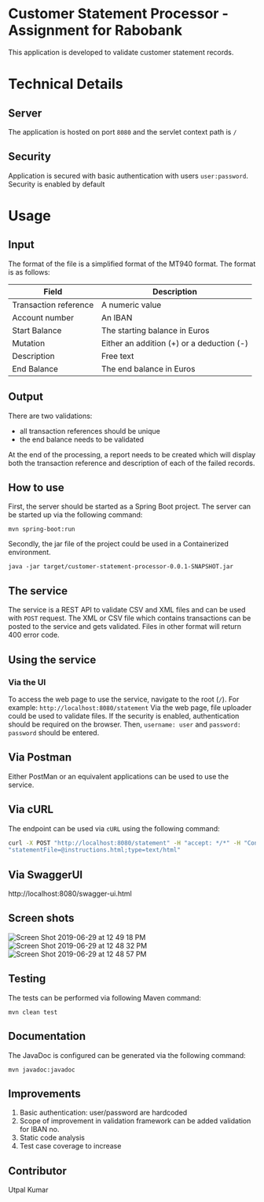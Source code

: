 # Customer Statement Processor - Assignment for Rabobank

This application is developed to validate customer statement records.

# Technical Details

## Server
The application is hosted on port `8080` and the servlet context path is `/`

## Security
Application is secured with basic authentication with users `user:password`.
Security is enabled by default

# Usage

## Input
The format of the file is a simplified format of the MT940 format. The format is as follows:

| Field | Description |
| ---- | ---- |
| Transaction reference | A numeric value |
| Account number | An IBAN  |
| Start Balance | The starting balance in Euros  |
| Mutation | Either an addition (+) or a deduction (-) |
| Description | Free text  |
| End Balance | The end balance in Euros |

## Output
There are two validations:
* all transaction references should be unique
* the end balance needs to be validated

At the end of the processing, a report needs to be created which will display both the transaction reference and description of each of the failed records.

## How to use
First, the server should be started as a Spring Boot project. The server can be started up via the following command:

`mvn spring-boot:run`

Secondly, the jar file of the project could be used in a Containerized environment.

`java -jar target/customer-statement-processor-0.0.1-SNAPSHOT.jar`

## The service
The service is a REST API to validate CSV and XML files and can be used with `POST` request.
The XML or CSV file which contains transactions can be posted to the service and gets validated. Files in other format will return 400 error code.

## Using the service

### Via the UI
To access the web page to use the service, navigate to the root (`/`). For example: `http://localhost:8080/statement`
Via the web page, file uploader could be used to validate files. If the security is enabled, authentication should be required on the browser.
Then, `username: user` and `password: password` should be entered.

## Via Postman
Either PostMan or an equivalent applications can be used to use the service.

## Via cURL
The endpoint can be used via `cURL` using the following command:

```bash
curl -X POST "http://localhost:8080/statement" -H "accept: */*" -H "Content-Type: multipart/form-data" -F
"statementFile=@instructions.html;type=text/html"

```
## Via SwaggerUI

http://localhost:8080/swagger-ui.html

## Screen shots
![Screen Shot 2019-06-29 at 12 49 18 PM](https://user-images.githubusercontent.com/38857264/60383325-939b8100-9a6f-11e9-8561-92a6f37cec25.png)
![Screen Shot 2019-06-29 at 12 48 32 PM](https://user-images.githubusercontent.com/38857264/60383327-939b8100-9a6f-11e9-96f1-e37f56ac8327.png)
![Screen Shot 2019-06-29 at 12 48 57 PM](https://user-images.githubusercontent.com/38857264/60383326-939b8100-9a6f-11e9-9663-ae77e7b55c69.png)
## Testing
The tests can be performed via following Maven command:

`mvn clean test`

## Documentation
The JavaDoc is configured can be generated via the following command:

`mvn javadoc:javadoc`

## Improvements

1. Basic authentication: user/password are hardcoded
2. Scope of improvement in validation framework can be added validation for IBAN no.
3. Static code analysis
4. Test case coverage to increase

## Contributor
Utpal Kumar
